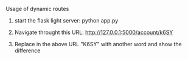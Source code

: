 Usage of dynamic routes

1. start the flask light server: python app.py

2. Navigate throught this URL: http://127.0.0.1:5000/account/k6SY

3. Replace in the above URL "K6SY" with another word and show the difference